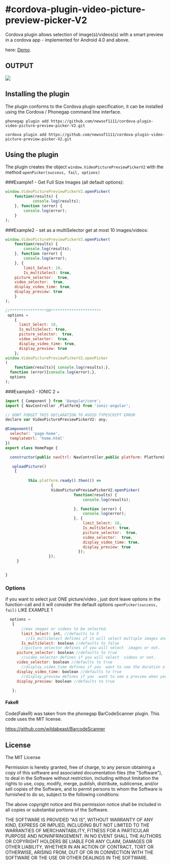 #cordova-plugin-video-picture-preview-picker-V2
===================

Cordova  plugin allows selection of  image(s)/videos(s) with a smart preview  in a cordova app - implemented for Android 4.0 and above.

 here: [Demo](https://www.youtube.com/watch?v=O9do9XmMBvQ).
## OUTPUT
![](http://80.241.214.164/Cordovapicker/output.png)

## Installing the plugin

The plugin conforms to the Cordova plugin specification, it can be installed
using the Cordova / Phonegap command line interface.

    phonegap plugin add https://github.com/newsof1111/cordova-plugin-video-picture-preview-picker-V2.git

    cordova plugin add https://github.com/newsof1111/cordova-plugin-video-picture-preview-picker-V2.git


## Using the plugin

The plugin creates the object `window.VideoPicturePreviewPickerV2` with the method `openPicker(success, fail, options)` 

###Example1 - Get Full Size Images (all default options):
```javascript
window.VideoPicturePreviewPickerV2.openPicker(
	function(results) {
			console.log(results);
	}, function (error) {
		console.log(error);
	}
);
```

###Example2 - set as a multiSelector get at most 10 images/videos:
```javascript
window.VideoPicturePreviewPickerV2.openPicker(
	function(results) {
		console.log(results);
	}, function (error) {
		console.log(error);
	}, {
		limit_Select: 10,
		Is_multiSelect: true,
    picture_selector:  true,
    video_selector:  true,
    display_video_time: true,
    display_preview: true
	}
);

//****************OR********************** 
 options = 
    {
      limit_Select: 10,
      Is_multiSelect: true,
      picture_selector:  true,
      video_selector:  true,
      display_video_time: true,
      display_preview: true
    };
window.VideoPicturePreviewPickerV2.openPicker
(
	function(results){ console.log(results);}, 
  function (error){console.log(error);},
  options
);
```

###Example3 - IONIC 2 + 
```javascript
import { Component } from '@angular/core';
import { NavController ,Platform} from 'ionic-angular';

// DONT FORGET THIS DECLARATION TO AVOID TYPESCRIPT ERROR 
declare var VideoPicturePreviewPickerV2: any;

@Component({
  selector: 'page-home',
  templateUrl: 'home.html'
})
export class HomePage {

  constructor(public navCtrl: NavController,public platform: Platform) {}

   uploadPicture()
    {
    
          this.platform.ready().then(() =>
                    {
                    VideoPicturePreviewPickerV2.openPicker(
                              function(results) {
                                  console.log(results);

                              }, function (error) {
                                  console.log(error);
                              }, {
                                  limit_Select: 10,
                                  Is_multiSelect: true,
                                  picture_selector:  true,
                                  video_selector:  true,
                                  display_video_time: true,
                                  display_preview: true
                                });
                   });
     }


}
```

### Options
if you want to select just ONE picture/video , just dont leave options in the function-call and it will consider the default options `openPicker(success, fail)` LIKE EXAMPLE 1
 ```javascript  
   options = 
    {
        //max images or videos to be selected.
    	limit_Select: int, //defaults to 5
    	  //Is_multiSelect defines if it will select multiple images and video.
    	Is_multiSelect: boolean //defaults to false
        //picture_selector defines if you will select  images or not.
      picture_selector: boolean //defaults to true
        //video_selector defines if you will select  videos or not.
      video_selector: boolean //defaults to true
        //display_video_time defines if you  want to see the duration of videos's thumbnails or not.
      display_video_time: boolean //defaults to true
        //display_preview defines if you  want to see a preview when you select a media or not.
      display_preview: boolean //defaults to true
    	
    };
```

#### FakeR

Code(FakeR) was  taken from the phonegap BarCodeScanner plugin.  This code uses the MIT license.

https://github.com/wildabeast/BarcodeScanner

## License

The MIT License

Permission is hereby granted, free of charge, to any person obtaining a copy
of this software and associated documentation files (the "Software"), to deal
in the Software without restriction, including without limitation the rights
to use, copy, modify, merge, publish, distribute, sublicense, and/or sell
copies of the Software, and to permit persons to whom the Software is
furnished to do so, subject to the following conditions:

The above copyright notice and this permission notice shall be included in
all copies or substantial portions of the Software.

THE SOFTWARE IS PROVIDED "AS IS", WITHOUT WARRANTY OF ANY KIND, EXPRESS OR
IMPLIED, INCLUDING BUT NOT LIMITED TO THE WARRANTIES OF MERCHANTABILITY,
FITNESS FOR A PARTICULAR PURPOSE AND NONINFRINGEMENT. IN NO EVENT SHALL THE
AUTHORS OR COPYRIGHT HOLDERS BE LIABLE FOR ANY CLAIM, DAMAGES OR OTHER
LIABILITY, WHETHER IN AN ACTION OF CONTRACT, TORT OR OTHERWISE, ARISING FROM,
OUT OF OR IN CONNECTION WITH THE SOFTWARE OR THE USE OR OTHER DEALINGS IN
THE SOFTWARE.
